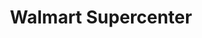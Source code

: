 ---
title: "Walmart Supercenter"
url: /greenville/walmart-supercenter-pelham-road/
shop: supermarket
---